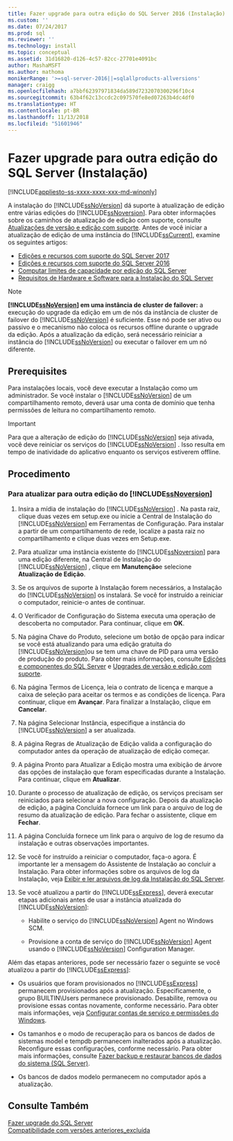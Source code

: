 ```yaml
---
title: Fazer upgrade para outra edição do SQL Server 2016 (Instalação) | Microsoft Docs
ms.custom: ''
ms.date: 07/24/2017
ms.prod: sql
ms.reviewer: ''
ms.technology: install
ms.topic: conceptual
ms.assetid: 31d16820-d126-4c57-82cc-27701e4091bc
author: MashaMSFT
ms.author: mathoma
monikerRange: '>=sql-server-2016||=sqlallproducts-allversions'
manager: craigg
ms.openlocfilehash: a7bbf62397971834da589d7232070300296f10c4
ms.sourcegitcommit: 63b4f62c13ccdc2c097570fe8ed07263b4dc4df0
ms.translationtype: HT
ms.contentlocale: pt-BR
ms.lasthandoff: 11/13/2018
ms.locfileid: "51601946"
---
```

# <a name="upgrade-to-a-different-edition-of-sql-server-setup"></a>Fazer upgrade para outra edição do SQL Server (Instalação)

[!INCLUDE[appliesto-ss-xxxx-xxxx-xxx-md-winonly](../../includes/appliesto-ss-xxxx-xxxx-xxx-md-winonly.md)]

A instalação do [!INCLUDE[ssNoVersion](../../includes/ssnoversion-md.md)] dá suporte à atualização de edição entre várias edições do [!INCLUDE[ssNoversion](../../includes/ssnoversion-md.md)]. Para obter informações sobre os caminhos de atualização de edição com suporte, consulte [Atualizações de versão e edição com suporte](../../database-engine/install-windows/supported-version-and-edition-upgrades-2017.md). Antes de você iniciar a atualização de edição de uma instância do [!INCLUDE[ssCurrent](../../includes/sscurrent-md.md)], examine os seguintes artigos:  

- [Edições e recursos com suporte do SQL Server 2017](../../sql-server/editions-and-components-of-sql-server-2017.md)  
- [Edições e recursos com suporte do SQL Server 2016](../../sql-server/editions-and-components-of-sql-server-2016.md)  
- [Computar limites de capacidade por edição do SQL Server](../../sql-server/compute-capacity-limits-by-edition-of-sql-server.md)  
- [Requisitos de Hardware e Software para a Instalação do SQL Server](../../sql-server/install/hardware-and-software-requirements-for-installing-sql-server.md)  
  
> [!NOTE]  
> **[!INCLUDE[ssNoVersion](../../includes/ssnoversion-md.md)] em uma instância de cluster de failover:** a execução do upgrade da edição em um de nós da instância de cluster de failover do [!INCLUDE[ssNoVersion](../../includes/ssnoversion-md.md)] é suficiente. Esse nó pode ser ativo ou passivo e o mecanismo não coloca os recursos offline durante o upgrade da edição. Após a atualização da edição, será necessário reiniciar a instância do [!INCLUDE[ssNoVersion](../../includes/ssnoversion-md.md)] ou executar o failover em um nó diferente.  
  
## <a name="prerequisites"></a>Prerequisites  
Para instalações locais, você deve executar a Instalação como um administrador. Se você instalar o [!INCLUDE[ssNoVersion](../../includes/ssnoversion-md.md)] de um compartilhamento remoto, deverá usar uma conta de domínio que tenha permissões de leitura no compartilhamento remoto.  
  
> [!IMPORTANT]  
> Para que a alteração de edição do [!INCLUDE[ssNoVersion](../../includes/ssnoversion-md.md)] seja ativada, você deve reiniciar os serviços do [!INCLUDE[ssNoVersion](../../includes/ssnoversion-md.md)] . Isso resulta em tempo de inatividade do aplicativo enquanto os serviços estiverem offline.  
  
## <a name="procedure"></a>Procedimento  
  
### <a name="to-upgrade-to-a-different-edition-of-includessnoversionincludesssnoversion-mdmd"></a>Para atualizar para outra edição do [!INCLUDE[ssNoversion](../../includes/ssnoversion-md.md)]  
  
1.  Insira a mídia de instalação do [!INCLUDE[ssNoVersion](../../includes/ssnoversion-md.md)] . Na pasta raiz, clique duas vezes em setup.exe ou inicie a Central de Instalação do [!INCLUDE[ssNoVersion](../../includes/ssnoversion-md.md)] em Ferramentas de Configuração. Para instalar a partir de um compartilhamento de rede, localize a pasta raiz no compartilhamento e clique duas vezes em Setup.exe.  
  
2.  Para atualizar uma instância existente do [!INCLUDE[ssNoversion](../../includes/ssnoversion-md.md)] para uma edição diferente, na Central de Instalação do [!INCLUDE[ssNoVersion](../../includes/ssnoversion-md.md)] , clique em **Manutenção**e selecione **Atualização de Edição**.  
  
3.  Se os arquivos de suporte à Instalação forem necessários, a Instalação do [!INCLUDE[ssNoVersion](../../includes/ssnoversion-md.md)] os instalará. Se você for instruído a reiniciar o computador, reinicie-o antes de continuar.  
  
4.  O Verificador de Configuração do Sistema executa uma operação de descoberta no computador. Para continuar, clique em **OK**.  
  
5.  Na página Chave do Produto, selecione um botão de opção para indicar se você está atualizando para uma edição gratuita do [!INCLUDE[ssNoVersion](../../includes/ssnoversion-md.md)]ou se tem uma chave de PID para uma versão de produção do produto. Para obter mais informações, consulte [Edições e componentes do SQL Server](../../sql-server/editions-and-components-of-sql-server-2017.md) e [Upgrades de versão e edição com suporte](../../database-engine/install-windows/supported-version-and-edition-upgrades.md).  
  
6.  Na página Termos de Licença, leia o contrato de licença e marque a caixa de seleção para aceitar os termos e as condições de licença. Para continuar, clique em **Avançar**. Para finalizar a Instalação, clique em **Cancelar**.  
  
7.  Na página Selecionar Instância, especifique a instância do [!INCLUDE[ssNoVersion](../../includes/ssnoversion-md.md)] a ser atualizada.  
  
8.  A página Regras de Atualização de Edição valida a configuração do computador antes da operação de atualização de edição começar.  
  
9. A página Pronto para Atualizar a Edição mostra uma exibição de árvore das opções de instalação que foram especificadas durante a Instalação. Para continuar, clique em **Atualizar**.  
  
10. Durante o processo de atualização de edição, os serviços precisam ser reiniciados para selecionar a nova configuração. Depois da atualização de edição, a página Concluída fornece um link para o arquivo de log de resumo da atualização de edição. Para fechar o assistente, clique em **Fechar**.  
  
11. A página Concluída fornece um link para o arquivo de log de resumo da instalação e outras observações importantes.  
  
12. Se você for instruído a reiniciar o computador, faça-o agora. É importante ler a mensagem do Assistente de Instalação ao concluir a Instalação. Para obter informações sobre os arquivos de log da Instalação, veja [Exibir e ler arquivos de log da Instalação do SQL Server](../../database-engine/install-windows/view-and-read-sql-server-setup-log-files.md).  
  
13. Se você atualizou a partir do [!INCLUDE[ssExpress](../../includes/ssexpress-md.md)], deverá executar etapas adicionais antes de usar a instância atualizada do [!INCLUDE[ssNoVersion](../../includes/ssnoversion-md.md)]:  
  
    -   Habilite o serviço do [!INCLUDE[ssNoVersion](../../includes/ssnoversion-md.md)] Agent no Windows SCM.  
  
    -   Provisione a conta de serviço do [!INCLUDE[ssNoVersion](../../includes/ssnoversion-md.md)] Agent usando o [!INCLUDE[ssNoVersion](../../includes/ssnoversion-md.md)] Configuration Manager.  
  
 Além das etapas anteriores, pode ser necessário fazer o seguinte se você atualizou a partir do [!INCLUDE[ssExpress](../../includes/ssexpress-md.md)]:  
  
-   Os usuários que foram provisionados no [!INCLUDE[ssExpress](../../includes/ssexpress-md.md)] permanecem provisionados após a atualização. Especificamente, o grupo BUILTIN\Users permanece provisionado. Desabilite, remova ou provisione essas contas novamente, conforme necessário. Para obter mais informações, veja [Configurar contas de serviço e permissões do Windows](../../database-engine/configure-windows/configure-windows-service-accounts-and-permissions.md).  
  
-   Os tamanhos e o modo de recuperação para os bancos de dados de sistemas model e tempdb permanecem inalterados após a atualização. Reconfigure essas configurações, conforme necessário. Para obter mais informações, consulte [Fazer backup e restaurar bancos de dados do sistema &#40;SQL Server&#41;](../../relational-databases/backup-restore/back-up-and-restore-of-system-databases-sql-server.md).  
  
-   Os bancos de dados modelo permanecem no computador após a atualização.  
  
## <a name="see-also"></a>Consulte Também  
 [Fazer upgrade do SQL Server](../../database-engine/install-windows/upgrade-sql-server.md)   
 [Compatibilidade com versões anteriores_excluída](https://msdn.microsoft.com/library/15d9117e-e2fa-4985-99ea-66a117c1e9fd)  
  
  
